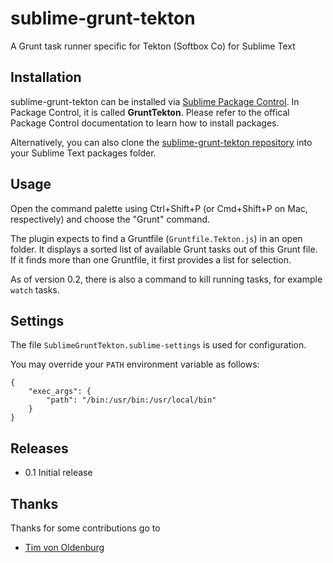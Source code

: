 sublime-grunt-tekton
====================

A Grunt task runner specific for Tekton (Softbox Co) for Sublime Text

## Installation

sublime-grunt-tekton can be installed via [Sublime Package Control](https://sublime.wbond.net/). In Package Control, it is called **GruntTekton**. Please refer to the offical Package Control documentation to learn how to install packages.

Alternatively, you can also clone the [sublime-grunt-tekton repository](https://github.com/cneryjr/sublime-grunt-tekton/) into your Sublime Text packages folder.

## Usage

Open the command palette using Ctrl+Shift+P (or Cmd+Shift+P on Mac, respectively)
and choose the "Grunt" command.

The plugin expects to find a Gruntfile (`Gruntfile.Tekton.js`) in an open folder.
It displays a sorted list of available Grunt tasks out of this Grunt file.
If it finds more than one Gruntfile, it first provides a list for selection.

As of version 0.2, there is also a command to kill running tasks, for example
`watch` tasks.

## Settings

The file `SublimeGruntTekton.sublime-settings` is used for configuration.

You may override your `PATH` environment variable as follows:

```
{
    "exec_args": {
        "path": "/bin:/usr/bin:/usr/local/bin"
    }
}
```

## Releases

* 0.1 Initial release

## Thanks

Thanks for some contributions go to

* [Tim von Oldenburg](https://github.com/tvooo)
